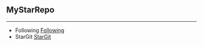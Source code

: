 ## MyStarRepo

---

- Following [Following](Following/README.md)
- StarGit [StarGit](StarGit/README.md) 


